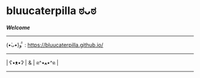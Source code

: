 # bluucaterpilla ಠᴗಠ

**_Welcome_**

---

(•̀ᴗ•́)و ̑̑  : <https://bluucaterpilla.github.io/>

---

| ʕ•ᴥ•ʔ | & | ฅ^•ﻌ•^ฅ |

---